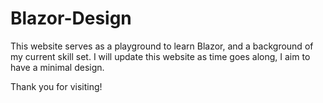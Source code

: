 # Blazor-Design
This website serves as a playground to learn Blazor, and a background of my current skill set.
I will update this website as time goes along, I aim to have a minimal design. 

Thank you for visiting!